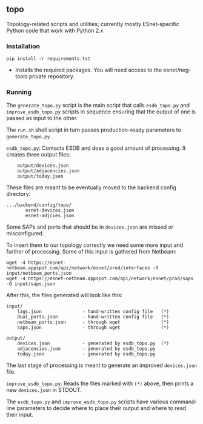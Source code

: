 ## topo

Topology-related scripts and utilities; currently mostly ESnet-specific Python code that work with Python 2.x

### Installation

`pip install -r requirements.txt`
- Installs the required packages. You will need access to the esnet/neg-tools private repository.

### Running

The `generate_topo.py` script is the main script that calls `esdb_topo.py` and `improve_esdb_topo.py` scripts in sequence ensuring that the output of one is passed as input to the other. 

The `run.sh` shell script in turn passes production-ready parameters to `generate_topo.py` .

`esdb_topo.py`: Contacts ESDB and does a good amount of processing. It creates three output files:

```
    output/devices.json
    output/adjacencies.json
    output/today.json
```

These files are meant to be eventually moved to the backend config directory:

```
.../backend/config/topo/
       esnet-devices.json
       esnet-adjcies.json
```

Some SAPs and ports that should be in `devices.json` are missed or misconfigured.

To insert them to our topology correctly we need some more input and further of processing. Some of this input is gathered from Netbeam:

```
wget -4 https://esnet-netbeam.appspot.com/api/network/esnet/prod/interfaces -O input/netbeam_ports.json
wget -4 https://esnet-netbeam.appspot.com/api/network/esnet/prod/saps -O input/saps.json
```

After this, the files generated will look like this:

```
input/
    lags.json               - hand-written config file   (*)
    dual_ports.json         - hand-written config file   (*)
    netbeam_ports.json      - through wget               (*)
    saps.json               - through wget               (*)

output/
    devices.json            - generated by esdb_topo.py  (*)
    adjacencies.json        - generated by esdb_topo.py
    today.json              - generated by esdb_topo.py
```

The last stage of processing is meant to generate an improved `devices.json` file.

`improve_esdb_topo.py`: Reads the files marked with `(*)` above, then prints a new `devices.json` in STDOUT.

The `esdb_topo.py` and `improve_esdb_topo.py` scripts have various command-line parameters to decide where to place their output and where to read their input.
